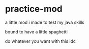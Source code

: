 # practice-mod

a little mod i made to test my java skills

bound to have a little spaghetti

do whatever you want with this idc